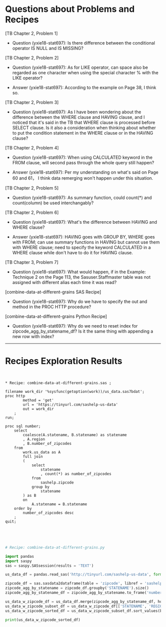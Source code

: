 
# Questions about Problems and Recipes



[TB Chapter 2, Problem 1]
* Question (yxie18-stat697): Is there difference between the conditional operator IS NULL and IS MISSING?



[TB Chapter 2, Problem 2]
* Question (yxie18-stat697): As for LIKE operator, can space also be regarded as one character when using the special character % with the LIKE operator?
- Answer (yxie18-stat697): According to the example on Page 38, I think so.



[TB Chapter 2, Problem 3]
* Question (yxie18-stat697): As I have been wondering about the difference between the WHERE clause and HAVING clause, and I noticed that it's said in the TB that WHERE clause is processed before SELECT clause. Is it also a consideration when thinking about whether to put the condition statement in the WHERE clause or in the HAVING clause?



[TB Chapter 2, Problem 4]
* Question (yxie18-stat697): When using CALCULATED keyword in the FROM clause, will second pass through the whole query still happen?
- Answer (yxie18-stat697): Per my understanding on what's said on Page 60 and 61， I think data remerging won't happen under this situation.



[TB Chapter 2, Problem 5]
* Question (yxie18-stat697): As summary function, could count(*) and count(column) be used interchangably?



[TB Chapter 2, Problem 6]
* Question (yxie18-stat697): What's the difference between HAVING and WHERE clause?
- Answer (yxie18-stat697): HAVING goes with GROUP BY, WHERE goes with FROM; can use summary functions in HAVING but cannot use them with WHERE clause; need to specify the keyword CALCULATED in a WHERE clause while don't have to do it for HAVING clause.



[TB Chapter 3, Problem 7]
* Question (yxie18-stat697): What would happen, if in the Example: Technique 2 on the Page 113, the Sasuser.Staffmaster table was not assigned with different alias each time it was read?



[combine-data-at-different-grains SAS Recipe]
* Question (yxie18-stat697): Why do we have to specify the out and method in the PROC HTTP procedure?



[combine-data-at-different-grains Python Recipe]
* Question (yxie18-stat697): Why do we need to reset index for zipcode_agg_by_statename_df? Is it the same thing with appending a new row with index?



***



# Recipes Exploration Results



```SAS


* Recipe: combine-data-at-different-grains.sas ;

filename work_dir '%sysfunc(getoption(work))/us_data.sas7bdat';
proc http
        method = 'get'
        url = 'https://tinyurl.com/sashelp-us-data'
        out = work_dir
    ;
run;

proc sql number;
    select
        coalesce(A.statename, B.statename) as statename
        , A.region
        , B.number_of_zipcodes
    from
        work.us_data as A
        full join
        (
            select
                statename
                , count(*) as number_of_zipcodes
            from
                sashelp.zipcode
            group by
                statename
        ) as B
        on
            A.statename = B.statename
    order by
        number_of_zipcodes desc
    ;
quit;



```



```Python


# Recipe: combine-data-at-different-grains.py

import pandas
import saspy
sas = saspy.SASsession(results = 'TEXT')

us_data_df = pandas.read_sas('http://tinyurl.com/sashelp-us-data', format = 'sas7bdat', encoding = 'latin-1')

zipcode_df = sas.sasdata2dataframe(table = 'zipcode', libref = 'sashelp')
zipcode_agg_by_statename = zipcode_df.groupby('STATENAME').size()
zipcode_agg_by_statename_df = zipcode_agg_by_statename.to_frame('number_of_zipcodes').reset_index()

us_data_w_zipcode_df = us_data_df.merge(zipcode_agg_by_statename_df, how = 'outer', on = 'STATENAME')
us_data_w_zipcode_subset_df = us_data_w_zipcode_df[['STATENAME', 'REGION', 'number_of_zipcodes']]
us_data_w_zipcode_sorted_df = us_data_w_zipcode_subset_df.sort_values(by = 'number_of_zipcodes', ascending = FALSE)

print(us_data_w_zipcode_sorted_df)



```
